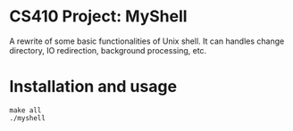 # CS410 Project: MyShell

A rewrite of some basic functionalities of Unix shell. It can handles change directory, IO redirection, background processing, etc.

# Installation and usage
```shell
make all
./myshell
```
